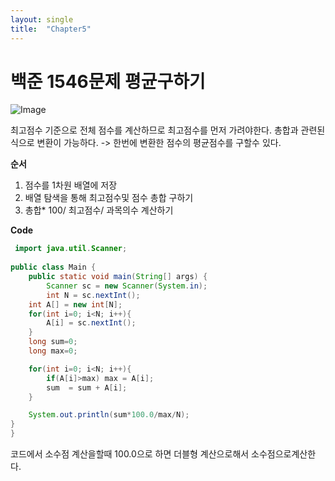 ```yaml
---
layout: single
title:  "Chapter5"
---
```


# 백준 1546문제 평균구하기

![Image](https://github.com/user-attachments/assets/126c02ee-3d6d-4b85-9e12-3cb3805b343a)

최고점수 기준으로 전체 점수를 계산하므로 최고점수를 먼저 가려야한다.
총합과 관련된 식으로 변환이 가능하다. -> 한번에 변환한 점수의 평균점수를 구할수 있다.

**순서**
1. 점수를 1차원 배열에 저장
2. 배열 탐색을 통해 최고점수및 점수 총합 구하기
3. 총합* 100/ 최고점수/ 과목의수 계산하기

**Code**

```java
 import java.util.Scanner;
 
public class Main {
	public static void main(String[] args) {		
		Scanner sc = new Scanner(System.in);
 		int N = sc.nextInt();
    int A[] = new int[N];
    for(int i=0; i<N; i++){
        A[i] = sc.nextInt();
    }
    long sum=0;
    long max=0;

    for(int i=0; i<N; i++){
        if(A[i]>max) max = A[i];
        sum  = sum + A[i];
    }

    System.out.println(sum*100.0/max/N);
}
}
```
코드에서 소수점 계산을할때 100.0으로 하면 더블형 계산으로해서 소수점으로계산한다.

